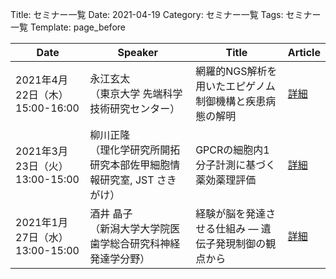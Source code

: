Title: セミナー一覧
Date: 2021-04-19
Category: セミナー一覧
Tags: セミナー一覧
Template: page_before

|             Date              |                                 Speaker                                 |                         Title                         |                              Article                              |
|-------------------------------|-------------------------------------------------------------------------|-------------------------------------------------------|-------------------------------------------------------------------|
|2021年4月22日（木） 15:00-16:00|永江玄太 <br>（東京大学 先端科学技術研究センター）                       |網羅的NGS解析を用いたエピゲノム制御機構と疾患病態の解明|<a href="https://amedprime-nakatolab.github.io/Seminar/3.html">詳細|
|2021年3月23日（火） 13:00-15:00|柳川正隆 <br>（理化学研究所開拓研究本部佐甲細胞情報研究室, JST さきがけ）|GPCRの細胞内1分子計測に基づく薬効薬理評価              |<a href="https://amedprime-nakatolab.github.io/Seminar/2.html">詳細|
|2021年1月27日（水） 13:00-15:00|酒井 晶子 <br>（新潟大学大学院医歯学総合研究科神経発達学分野）           |経験が脳を発達させる仕組み ― 遺伝子発現制御の観点から  |<a href="https://amedprime-nakatolab.github.io/Seminar/1.html">詳細|
